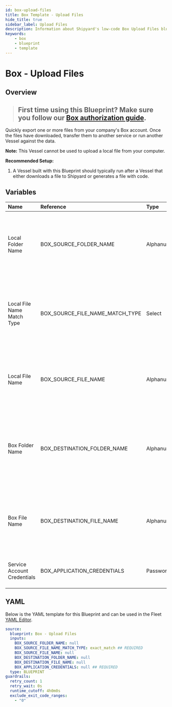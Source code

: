 ```yaml
---
id: box-upload-files
title: Box Template - Upload Files
hide_title: true
sidebar_label: Upload Files
description: Information about Shipyard's low-code Box Upload Files blueprint. Quickly export one or more files from your company's Box account. Once the files have downloaded, transfer them to another service or run another Vessel against the data.
keywords:
    - box
    - blueprint
    - template
---
```


# Box - Upload Files

## Overview

> ## **First time using this Blueprint? Make sure you follow our [Box authorization guide](https://www.shipyardapp.com/docs/blueprint-library/box/box-authorization/)**.

Quickly export one or more files from your company's Box account. Once the files have downloaded, transfer them to another service or run another Vessel against the data.

**Note:** This Vessel cannot be used to upload a local file from your computer.

**Recommended Setup:**

1. A Vessel built with this Blueprint should typically run after a Vessel that either downloads a file to Shipyard or generates a file with code. 




## Variables

| Name | Reference | Type | Required | Default | Options | Description |
|:---|:---|:---|:---|:---|:---|:---|
| Local Folder Name | BOX_SOURCE_FOLDER_NAME | Alphanumeric | :heavy_minus_sign: | - | - | Name of the local folder on Shipyard to upload the target file from. If left blank, will look in the home directory. |
| Local File Name Match Type | BOX_SOURCE_FILE_NAME_MATCH_TYPE | Select | :white_check_mark: | `exact_match` | Exact Match: `exact_match`<br></br><br></br>Regex Match: `regex_match` | Determines if the text in "Local File Name" will look for one file with exact match, or multiple files using regex. |
| Local File Name | BOX_SOURCE_FILE_NAME | Alphanumeric | :heavy_minus_sign: | - | - | Name of the target file on Shipyard. Can be regex if "Match Type" is set accordingly. |
| Box Folder Name | BOX_DESTINATION_FOLDER_NAME | Alphanumeric | :heavy_minus_sign: | - | - | Folder where the file(s) should be uploaded. Leaving blank will place the file in the root directory of Box. |
| Box File Name | BOX_DESTINATION_FILE_NAME | Alphanumeric | :heavy_minus_sign: | - | - | What to name the file(s) being uploaded to Box. If left blank, defaults to the original file name(s). |
| Service Account Credentials | BOX_APPLICATION_CREDENTIALS | Password | :white_check_mark: | - | - | JSON from a Box Service Account key. |


## YAML

Below is the YAML template for this Blueprint and can be used in the Fleet [YAML Editor](../../reference/fleets.md#yaml-editor).

```yaml
source:
  blueprint: Box - Upload Files
  inputs:
    BOX_SOURCE_FOLDER_NAME: null 
    BOX_SOURCE_FILE_NAME_MATCH_TYPE: exact_match ## REQUIRED
    BOX_SOURCE_FILE_NAME: null 
    BOX_DESTINATION_FOLDER_NAME: null 
    BOX_DESTINATION_FILE_NAME: null 
    BOX_APPLICATION_CREDENTIALS: null ## REQUIRED
  type: BLUEPRINT
guardrails:
  retry_count: 1
  retry_wait: 0s
  runtime_cutoff: 4h0m0s
  exclude_exit_code_ranges:
    - "0"
```
